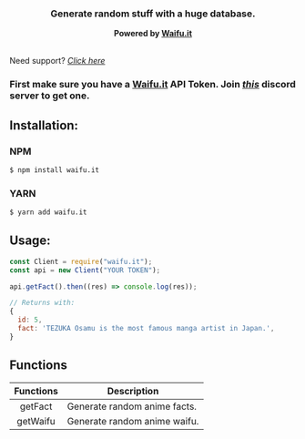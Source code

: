 <h3 align="center"><strong>Generate random stuff with a huge database.</strong></h3>
<center><strong>Powered by <a href="https://waifu.it/" target="_blank">Waifu.it</a></strong></center>
<br>

Need support? _[Click here](https://discord.gg/yyW389c)_

### First make sure you have a [Waifu.it](https://waifu.it/) API Token. Join _[this](https://discord.gg/yyW389c)_ discord server to get one.

## Installation:

### NPM

```bash
$ npm install waifu.it
```

### YARN

```bash
$ yarn add waifu.it
```                                                                                                                                                                                

## Usage:

```javascript
const Client = require("waifu.it");
const api = new Client("YOUR TOKEN");

api.getFact().then((res) => console.log(res));

// Returns with:
{
  id: 5,
  fact: 'TEZUKA Osamu is the most famous manga artist in Japan.',
}
```


## Functions

| **Functions** | **Description**              |
| :-----------: | ---------------------------- |
|    getFact    | Generate random anime facts. |
|    getWaifu   | Generate random anime waifu. |



